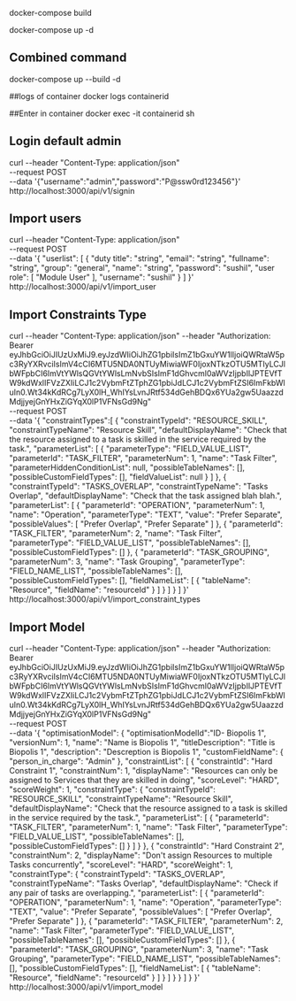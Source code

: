 docker-compose build 

docker-compose up -d

## Combined command
docker-compose up --build -d

##logs of container
docker logs containerid


##Enter in container 
docker exec -it containerid  sh

## Login default admin

curl --header "Content-Type: application/json" \
  --request POST \
  --data '{"username":"admin","password":"P@ssw0rd123456"}' \
  http://localhost:3000/api/v1/signin



## Import users

curl --header "Content-Type: application/json" \
  --request POST \
  --data '{
  "userlist": [
    {
      "duty title": "string",
      "email": "string",
      "fullname": "string",
      "group": "general",
      "name": "string",
      "password": "sushil",
      "user role": [
        "Module User"
      ],
      "username": "sushil"
    }
  ]
}' \
  http://localhost:3000/api/v1/import_user



## Import Constraints Type

curl --header "Content-Type: application/json" --header "Authorization: Bearer eyJhbGciOiJIUzUxMiJ9.eyJzdWIiOiJhZG1pbiIsImZ1bGxuYW1lIjoiQWRtaW5pc3RyYXRvciIsImV4cCI6MTU5NDA0NTUyMiwiaWF0IjoxNTkzOTU5MTIyLCJlbWFpbCI6ImVtYWlsQGVtYWlsLmNvbSIsImF1dGhvcml0aWVzIjpbIlJPTEVfTW9kdWxlIFVzZXIiLCJ1c2VybmFtZTphZG1pbiJdLCJ1c2VybmFtZSI6ImFkbWluIn0.Wt34kKdRCg7LyX0lH_WhIYsLvnJRtf534dGehBDQx6YUa2gw5UaazzdMdjjyejGnYHxZiGYqX0lP1VFNsGd9Ng"\
  --request POST \
  --data '{
	"constraintTypes":[
    {
        "constraintTypeId": "RESOURCE_SKILL",
        "constraintTypeName": "Resource Skill",
        "defaultDisplayName": "Check that the resource assigned to a task is skilled in the service required by the task.",
        "parameterList": [
            {
                "parameterType": "FIELD_VALUE_LIST",
                "parameterId": "TASK_FILTER",
                "parameterNum": 1,
                "name": "Task Filter",
                "parameterHiddenConditionList": null,
                "possibleTableNames": [],
                "possibleCustomFieldTypes": [],
                "fieldValueList": null
            }
        ]
    },
        {
        "constraintTypeId": "TASKS_OVERLAP",
        "constraintTypeName": "Tasks Overlap",
        "defaultDisplayName": "Check that the task assigned blah blah.",
        "parameterList": [
            {
              "parameterId": "OPERATION",
              "parameterNum": 1,
              "name": "Operation",
              "parameterType": "TEXT",
              "value": "Prefer Separate",
              "possibleValues": [
                "Prefer Overlap",
                "Prefer Separate"
              ]
            },
            {
              "parameterId": "TASK_FILTER",
              "parameterNum": 2,
              "name": "Task Filter",
              "parameterType": "FIELD_VALUE_LIST",
              "possibleTableNames": [],
              "possibleCustomFieldTypes": []
            },
            {
              "parameterId": "TASK_GROUPING",
              "parameterNum": 3,
              "name": "Task Grouping",
              "parameterType": "FIELD_NAME_LIST",
              "possibleTableNames": [],
              "possibleCustomFieldTypes": [],
              "fieldNameList": [
                {
                  "tableName": "Resource",
                  "fieldName": "resourceId"
                }
              ]
            }
          ]
    }
]
}' \
  http://localhost:3000/api/v1/import_constraint_types






## Import Model

curl --header "Content-Type: application/json" --header "Authorization: Bearer eyJhbGciOiJIUzUxMiJ9.eyJzdWIiOiJhZG1pbiIsImZ1bGxuYW1lIjoiQWRtaW5pc3RyYXRvciIsImV4cCI6MTU5NDA0NTUyMiwiaWF0IjoxNTkzOTU5MTIyLCJlbWFpbCI6ImVtYWlsQGVtYWlsLmNvbSIsImF1dGhvcml0aWVzIjpbIlJPTEVfTW9kdWxlIFVzZXIiLCJ1c2VybmFtZTphZG1pbiJdLCJ1c2VybmFtZSI6ImFkbWluIn0.Wt34kKdRCg7LyX0lH_WhIYsLvnJRtf534dGehBDQx6YUa2gw5UaazzdMdjjyejGnYHxZiGYqX0lP1VFNsGd9Ng"\
  --request POST \
  --data '{
"optimisationModel": {
    "optimisationModelId":"ID- Biopolis 1",
    "versionNum": 1,
    "name": "Name is Biopolis 1",
    "titleDescription": "Title is Biopolis 1",
    "description": "Descreption is Biopolis 1",
    "customFieldName": {
      "person_in_charge": "Admin"
    },
    "constraintList": [
      {
        "constraintId": "Hard Constraint 1",
        "constraintNum": 1,
        "displayName": "Resources can only be assigned to Services that they are skilled in doing",
        "scoreLevel": "HARD",
        "scoreWeight": 1,
        "constraintType": {
          "constraintTypeId": "RESOURCE_SKILL",
          "constraintTypeName": "Resource Skill",
          "defaultDisplayName": "Check that the resource assigned to a task is skilled in the service required by the task.",
          "parameterList": [
            {
              "parameterId": "TASK_FILTER",
              "parameterNum": 1,
              "name": "Task Filter",
              "parameterType": "FIELD_VALUE_LIST",
              "possibleTableNames": [],
              "possibleCustomFieldTypes": []
            }
          ]
        }
      },
      {
        "constraintId": "Hard Constraint 2",
        "constraintNum": 2,
        "displayName": "Don't assign Resources to multiple Tasks concurrently",
        "scoreLevel": "HARD",
        "scoreWeight": 1,
        "constraintType": {
          "constraintTypeId": "TASKS_OVERLAP",
          "constraintTypeName": "Tasks Overlap",
          "defaultDisplayName": "Check if any pair of tasks are overlapping.",
          "parameterList": [
            {
              "parameterId": "OPERATION",
              "parameterNum": 1,
              "name": "Operation",
              "parameterType": "TEXT",
              "value": "Prefer Separate",
              "possibleValues": [
                "Prefer Overlap",
                "Prefer Separate"
              ]
            },
            {
              "parameterId": "TASK_FILTER",
              "parameterNum": 2,
              "name": "Task Filter",
              "parameterType": "FIELD_VALUE_LIST",
              "possibleTableNames": [],
              "possibleCustomFieldTypes": []
            },
            {
              "parameterId": "TASK_GROUPING",
              "parameterNum": 3,
              "name": "Task Grouping",
              "parameterType": "FIELD_NAME_LIST",
              "possibleTableNames": [],
              "possibleCustomFieldTypes": [],
              "fieldNameList": [
                {
                  "tableName": "Resource",
                  "fieldName": "resourceId"
                }
              ]
            }
          ]
        }
      }
    ]
  }
}' \
  http://localhost:3000/api/v1/import_model
